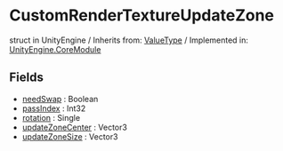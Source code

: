 # CustomRenderTextureUpdateZone
struct in UnityEngine
 / Inherits from: <a href="https://docs.unity3d.com/6000.0/Documentation/ScriptReference/ValueType.html">ValueType</a> / Implemented in: <a href="https://docs.unity3d.com/6000.0/Documentation/ScriptReference/UnityEngine.CoreModule.html">UnityEngine.CoreModule</a>
## Fields
- <a href="https://docs.unity3d.com/6000.0/Documentation/ScriptReference/CustomRenderTextureUpdateZone-needSwap.html">needSwap</a> : Boolean
- <a href="https://docs.unity3d.com/6000.0/Documentation/ScriptReference/CustomRenderTextureUpdateZone-passIndex.html">passIndex</a> : Int32
- <a href="https://docs.unity3d.com/6000.0/Documentation/ScriptReference/CustomRenderTextureUpdateZone-rotation.html">rotation</a> : Single
- <a href="https://docs.unity3d.com/6000.0/Documentation/ScriptReference/CustomRenderTextureUpdateZone-updateZoneCenter.html">updateZoneCenter</a> : Vector3
- <a href="https://docs.unity3d.com/6000.0/Documentation/ScriptReference/CustomRenderTextureUpdateZone-updateZoneSize.html">updateZoneSize</a> : Vector3
